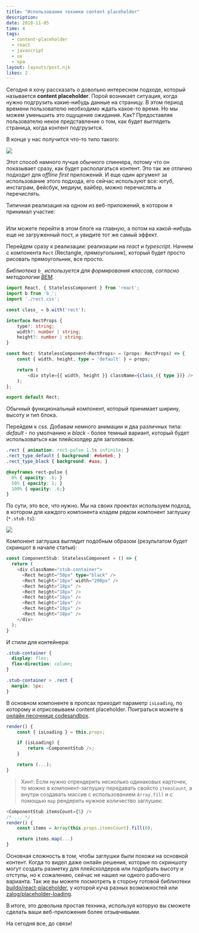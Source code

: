 ```yaml
---
title: "Использование техники content placeholder"
description:
date: 2018-11-05
time: 4
tags:
  - content-placeholder
  - react
  - javascript
  - ux
  - spa
layout: layouts/post.njk
likes: 2
---
```

Сегодня я хочу рассказать о довольно интересном подходе, который называется **content placeholder**.
Порой возникает ситуация, когда нужно подгрузить какие-нибудь данные на страницу. В этом период времени пользователю необходимо ждать какое-то время.
Но мы можем уменьшить это ощущение ожидания. Как? Предоставляя пользователю некое представление о том, как будет выглядеть страница,
когда контент подгрузится.

В конце у нас получится что-то типо такого:

<img
    class="lazyload"
    src="/assets/images/2018-11-05-content-placeholder/2.min.png"
    data-src="/assets/images/2018-11-05-content-placeholder/2.png" />

Этот способ намного лучше обычного спиннера, потому что он показывает сразу, как будет располагаться контент. Это так же отлично подходит для *offline first* приложений.
И еще один аргумент за использование этого подхода, его сейчас используют все: ютуб, инстаграм, фейсбук, медиум, вайбер, можно перечислять и перечислять.

Типичная реализация на одном из веб-приложений, в котором я принимал участие:

<picture>
    <source data-srcset="/assets/images/2018-11-05-content-placeholder/1.webp" type="image/webp">
    <source data-srcset="/assets/images/2018-11-05-content-placeholder/1.gif" type="image/gif">
    <img
        class="lazyload
        src="/assets/images/2018-11-05-content-placeholder/1.min.png"
        data-src="/assets/images/2018-11-05-content-placeholder/1.gif">
</picture>

Или можете перейти в этом блоге на главную, а потом на какой-нибудь еще не загруженный пост, и увидите тот же самый эффект.

Перейдем сразу к реализации: реализации на *react* и *typescript*.
Начнем с компонента `Rect` (Rectangle, *прямоугольник*), который будет просто рисовать прямоугольник, все просто.

*Библиотека `b_` используется для формирования классов, согласно методологии [BEM](http://getbem.com/).*

```typescript
import React, { StatelessComponent } from 'react';
import b from 'b_';
import './rect.css';

const class_ = b.with('rect');

interface RectProps {
    type?: string;
    width?: number | string;
    height?: number | string;
}

const Rect: StatelessComponent<RectProps> = (props: RectProps) => {
    const { width, height, type = 'default' } = props;

    return (
        <div style={{ width, height }} className={class_({ type })} />
    );
};

export default Rect;
```

Обычный функциональный компонент, который принимает ширину, высоту и тип блока.

Перейдем к css. Добавам немного анимации и два различных типа: *default* - по умолчанию и
*black* - более темный вариант, который будет использоваться как плейсхолдер для заголовков.

```css
.rect { animation: reсt-pulse 1.5s infinite; }
.rect_type_default { background: #e6e6e6; }
.rect_type_black { background: #aaa; }

@keyframes reсt-pulse {
  0% { opacity: .6; }
  50% { opacity: 1; }
  100% { opacity: .6;}
}
```

По сути, это все, что нужно. Мы на своих проектах используем подход, в котором для каждого
компонента кладем рядом компонент заглушку (`*.stub.ts`):

<img
    class="lazyload"
    src="/assets/images/2018-11-05-content-placeholder/3.min.png"
    data-src="/assets/images/2018-11-05-content-placeholder/3.png" />

Компонент заглушка выглядит подобным образом (результатом будет скриншот в начале статьи):

```typescript
const ComponentStub: StatelessComponent = () => {
  return (
    <div className="stub-container">
      <Rect height="50px" type="black" />
      <Rect height="18px" width="200px" />
      <Rect height="18px" />
      <Rect height="18px" />
      <Rect height="18px" />
      <Rect height="18px" />
      <Rect height="18px" />
      <Rect height="18px" />
    </div>
  );
}
```

И стили для контейнера:

```css
.stub-container {
  display: flex;
  flex-direction: column;
}

.stub-container > .rect {
  margin: 5px;
}
```

В основном компоненте в пропсах приходит параметр `isLoading`, по которому и отрисовываем content placeholder.
Поиграться можете в [онлайн песочнице codesandbox](https://codesandbox.io/s/q9mko75rzq).

```typescript
render() {
    const { isLoading } = this.props;

    if (isLoading) {
        return <ComponentStub />;
    }

    return (...);
}
```

> Хинт: Если нужно отрендерить несколько одинаковых карточек, то можно в компонент-заглушку передавать свойсто `itemsCount`, а внутри создавать массив с использованием `Array.fill` и с помощью `map` рендерить нужное количество заглушек:

```typescript
<ComponentStub itemsCount={5} />
/* ... */
render() {
    const items = Array(this.props.itemsCount).fill(0);

    return items.map(...)
}
```

Основная сложность в том, чтобы заглушки были похожи на основной контент.
Когда то видел даже онлайн решения, которые по скриншоту могут создать разметку для плейсхолдеров или подобрать высоту и отступы, но к сожалению, сейчас не нашел ни одного рабочего варианта.
Так же вы можете посмотреть в сторону готовой библиотеки [buildo/react-placeholder](https://github.com/buildo/react-placeholder), у которой куча разных возможностей или [zalog/placeholder-loading](https://github.com/zalog/placeholder-loading).

В итоге, это довольна простая техника, используя которую вы сможете сделать ваши веб-приложения более отзывчивыми.

На сегодня все, до связи!
